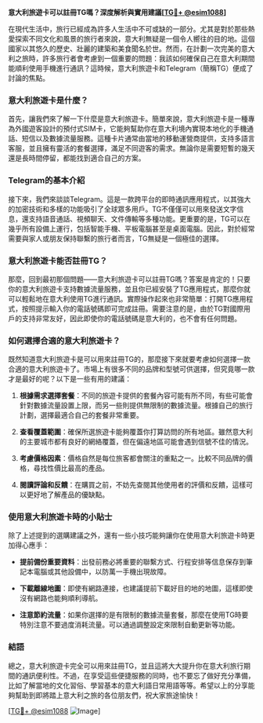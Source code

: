 **意大利旅遊卡可以註冊TG嗎？深度解析與實用建議[[TG💪+ @esim1088](https://t.me/s/esim1088)]**

在現代生活中，旅行已經成為許多人生活中不可或缺的一部分。尤其是對於那些熱愛探索不同文化和風景的旅行者來說，意大利無疑是一個令人嚮往的目的地。這個國家以其悠久的歷史、壯麗的建築和美食聞名於世。然而，在計劃一次完美的意大利之旅時，許多旅行者會考慮到一個重要的問題：我該如何確保自己在意大利期間能順利使用手機進行通訊？這時候，意大利旅遊卡和Telegram（簡稱TG）便成了討論的焦點。

### 意大利旅遊卡是什麼？

首先，讓我們來了解一下什麼是意大利旅遊卡。簡單來說，意大利旅遊卡是一種專為外國遊客設計的預付式SIM卡，它能夠幫助你在意大利境內實現本地化的手機通話、短信以及數據流量服務。這種卡片通常由當地的移動運營商提供，支持多語言客服，並且擁有靈活的套餐選擇，滿足不同遊客的需求。無論你是需要短暫的幾天還是長時間停留，都能找到適合自己的方案。

### Telegram的基本介紹

接下來，我們來談談Telegram。這是一款跨平台的即時通訊應用程式，以其強大的加密技術和多樣的功能吸引了全球眾多用戶。TG不僅僅可以用來發送文字信息，還支持語音通話、視頻聊天、文件傳輸等多種功能。更重要的是，TG可以在幾乎所有設備上運行，包括智能手機、平板電腦甚至是桌面電腦。因此，對於經常需要與家人或朋友保持聯繫的旅行者而言，TG無疑是一個極佳的選擇。

### 意大利旅遊卡能否註冊TG？

那麼，回到最初那個問題——意大利旅遊卡可以註冊TG嗎？答案是肯定的！只要你的意大利旅遊卡支持數據流量服務，並且你已經安裝了TG應用程式，那麼你就可以輕鬆地在意大利使用TG進行通訊。實際操作起來也非常簡單：打開TG應用程式，按照提示輸入你的電話號碼即可完成註冊。需要注意的是，由於TG對國際用戶的支持非常友好，因此即使你的電話號碼是意大利的，也不會有任何問題。

### 如何選擇合適的意大利旅遊卡？

既然知道意大利旅遊卡是可以用來註冊TG的，那麼接下來就要考慮如何選擇一款合適的意大利旅遊卡了。市場上有很多不同的品牌和型號可供選擇，但究竟哪一款才是最好的呢？以下是一些有用的建議：

1. **根據需求選擇套餐**：不同的旅遊卡提供的套餐內容可能有所不同，有些可能會針對數據流量設置上限，而另一些則提供無限制的數據流量。根據自己的旅行計劃，選擇最適合自己的套餐非常重要。
   
2. **查看覆蓋範圍**：確保所選旅遊卡能夠覆蓋你打算訪問的所有地區。雖然意大利的主要城市都有良好的網絡覆蓋，但在偏遠地區可能會遇到信號不佳的情況。

3. **考慮價格因素**：價格自然是每位旅客都會關注的重點之一。比較不同品牌的價格，尋找性價比最高的產品。

4. **閱讀評論和反饋**：在購買之前，不妨先查閱其他使用者的評價和反饋，這樣可以更好地了解產品的優缺點。

### 使用意大利旅遊卡時的小貼士

除了上述提到的選購建議之外，還有一些小技巧能夠讓你在使用意大利旅遊卡時更加得心應手：

- **提前備份重要資料**：出發前務必將重要的聯繫方式、行程安排等信息保存到筆記本電腦或其他設備中，以防萬一手機出現故障。
  
- **下載離線地圖**：即使有網路連接，也建議提前下載好目的地的地圖，這樣即使沒有網路也能夠順利導航。

- **注意節約流量**：如果你選擇的是有限制的數據流量套餐，那麼在使用TG時要特別注意不要過度消耗流量。可以通過調整設定來限制自動更新等功能。

### 結語

總之，意大利旅遊卡完全可以用來註冊TG，並且這將大大提升你在意大利旅行期間的通訊便利性。不過，在享受這些便捷服務的同時，也不要忘了做好充分準備，比如了解當地的文化習俗、學習基本的意大利語日常用語等等。希望以上的分享能夠幫助到即將踏上意大利之旅的各位朋友們，祝大家旅途愉快！

[[TG💪+ @esim1088](https://t.me/s/esim1088) ![Image](https://i.postimg.cc/4NQfJmqS/Snipaste-2025-05-13-00-14-12.png)]